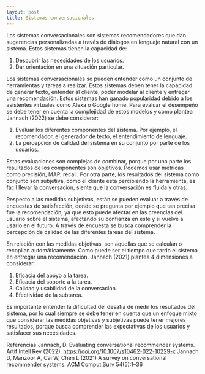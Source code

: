 ```yaml
---
layout: post
title: Sistemas conversacionales
---
```


Los sistemas conversacionales son sistemas recomendadores que dan sugerencias personalizadas a través de diálogos en lenguaje natural con un sistema. Estos sistemas tienen la capacidad de:
1.	Descubrir las necesidades de los usuarios.
2.	Dar orientación en una situación particular.

Los sistemas conversacionales se pueden entender como un conjunto de herramientas y tareas a realizar. Estos sistemas deben tener la capacidad de generar texto, entender al cliente, poder modelar al cliente y entregar una recomendación. Estos sistemas han ganado popularidad debido a los asistentes virtuales como Alexa o Google home. 
Para evaluar el desempeño se debe tener en cuenta la complejidad de estos modelos y como plantea Jannach (2022) se debe considerar:
1.	Evaluar los diferentes componentes del sistema. Por ejemplo, el recomendador, el generador de texto, el entendimiento de lenguaje.
2.	La percepción de calidad del sistema en su conjunto por parte de los usuarios.

Estas evaluaciones son complejas de combinar, porque por una parte los resultados de los componentes son objetivos. Podemos usar métricas como precisión, MAP, recall. Por otra parte, los resultados del sistema como conjunto son subjetiva, como el cliente esta percibiendo la herramienta, es fácil llevar la conversación, siente que la conversación es fluida y otras.

Respecto a las medidas subjetivas, están se pueden evaluar a través de encuestas de satisfacción, donde se pregunta por ejemplo que tan precisa fue la recomendación, ya que esto puede afectar en las creencias del usuario sobre el sistema, afectando su confianza en este y si vuelve a usarlo en el futuro. A través de encuesta se busca comprender la percepción de calidad de las diferentes tareas del sistema.

En relación con las medidas objetivas, son aquellas que se calculan o recopilan automáticamente. Como puede ser el tiempo que tardo el sistema en entregar una recomendación. Jannach (2021) plantea 4 dimensiones a considerar:
1.	Eficacia del apoyo a la tarea.
2.	Eficacia del soporte a la tarea.
3.	Calidad y usabilidad de la conversación.
4.	Efectividad de la subtarea.

Es importante entender la dificultad del desafía de medir los resultados del sistema, por lo cual siempre se debe tener en cuenta que un enfoque mixto que considerar las medidas objetivas y subjetivas puede tener mejores resultados, porque busca comprender las expectativas de los usuarios y satisfacer sus necesidades.

Referencias
Jannach, D. Evaluating conversational recommender systems. Artif Intell Rev (2022). https://doi.org/10.1007/s10462-022-10229-x
Jannach D, Manzoor A, Cai W, Chen L (2021) A survey on conversational recommender systems. ACM Comput Surv 54(5):1–36
